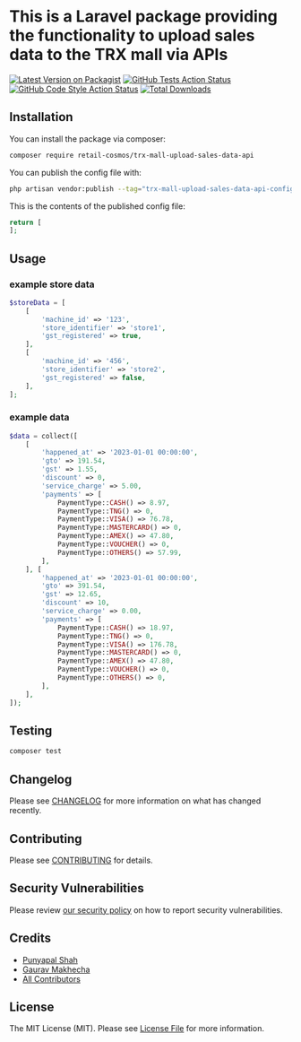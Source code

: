 # This is a Laravel package providing the functionality to upload sales data to the TRX mall via APIs

[![Latest Version on Packagist](https://img.shields.io/packagist/v/retail-cosmos/trx-mall-upload-sales-data-api.svg?style=flat-square)](https://packagist.org/packages/retail-cosmos/trx-mall-upload-sales-data-api)
[![GitHub Tests Action Status](https://img.shields.io/github/actions/workflow/status/retail-cosmos/trx-mall-upload-sales-data-api/run-tests.yml?branch=main&label=tests&style=flat-square)](https://github.com/retail-cosmos/trx-mall-upload-sales-data-api/actions?query=workflow%3Arun-tests+branch%3Amain)
[![GitHub Code Style Action Status](https://img.shields.io/github/actions/workflow/status/retail-cosmos/trx-mall-upload-sales-data-api/fix-php-code-style-issues.yml?branch=main&label=code%20style&style=flat-square)](https://github.com/retail-cosmos/trx-mall-upload-sales-data-api/actions?query=workflow%3A"Fix+PHP+code+style+issues"+branch%3Amain)
[![Total Downloads](https://img.shields.io/packagist/dt/retail-cosmos/trx-mall-upload-sales-data-api.svg?style=flat-square)](https://packagist.org/packages/retail-cosmos/trx-mall-upload-sales-data-api)


## Installation

You can install the package via composer:

```bash
composer require retail-cosmos/trx-mall-upload-sales-data-api
```

You can publish the config file with:

```bash
php artisan vendor:publish --tag="trx-mall-upload-sales-data-api-config"
```

This is the contents of the published config file:

```php
return [
];
```


## Usage

### example store data
```php
$storeData = [
    [
        'machine_id' => '123',
        'store_identifier' => 'store1',
        'gst_registered' => true,
    ],
    [
        'machine_id' => '456',
        'store_identifier' => 'store2',
        'gst_registered' => false,
    ],
];

```
### example data

```php
$data = collect([
    [
        'happened_at' => '2023-01-01 00:00:00',
        'gto' => 191.54,
        'gst' => 1.55,
        'discount' => 0,
        'service_charge' => 5.00,
        'payments' => [
            PaymentType::CASH() => 8.97,
            PaymentType::TNG() => 0,
            PaymentType::VISA() => 76.78,
            PaymentType::MASTERCARD() => 0,
            PaymentType::AMEX() => 47.80,
            PaymentType::VOUCHER() => 0,
            PaymentType::OTHERS() => 57.99,
        ],
    ], [
        'happened_at' => '2023-01-01 00:00:00',
        'gto' => 391.54,
        'gst' => 12.65,
        'discount' => 10,
        'service_charge' => 0.00,
        'payments' => [
            PaymentType::CASH() => 18.97,
            PaymentType::TNG() => 0,
            PaymentType::VISA() => 176.78,
            PaymentType::MASTERCARD() => 0,
            PaymentType::AMEX() => 47.80,
            PaymentType::VOUCHER() => 0,
            PaymentType::OTHERS() => 0,
        ],
    ],
]);
```


## Testing

```bash
composer test
```

## Changelog

Please see [CHANGELOG](CHANGELOG.md) for more information on what has changed recently.

## Contributing

Please see [CONTRIBUTING](CONTRIBUTING.md) for details.

## Security Vulnerabilities

Please review [our security policy](../../security/policy) on how to report security vulnerabilities.

## Credits

- [Punyapal Shah](https://github.com/MrPunyapal])
- [Gaurav Makhecha](https://github.com/gauravmak)
- [All Contributors](../../contributors)

## License

The MIT License (MIT). Please see [License File](LICENSE.md) for more information.
